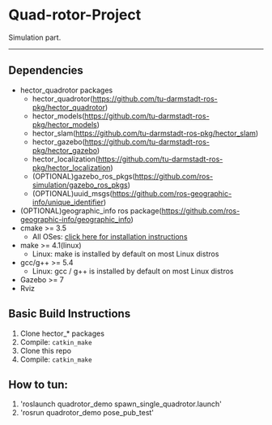 # Quad-rotor-Project

Simulation part.

---

## Dependencies

* hector_quadrotor packages
  * hector_quadrotor(https://github.com/tu-darmstadt-ros-pkg/hector_quadrotor)
  * hector_models(https://github.com/tu-darmstadt-ros-pkg/hector_models)
  * hector_slam(https://github.com/tu-darmstadt-ros-pkg/hector_slam)
  * hector_gazebo(https://github.com/tu-darmstadt-ros-pkg/hector_gazebo)
  * hector_localization(https://github.com/tu-darmstadt-ros-pkg/hector_localization)
  * (OPTIONAL)gazebo_ros_pkgs(https://github.com/ros-simulation/gazebo_ros_pkgs)
  * (OPTIONAL)uuid_msgs(https://github.com/ros-geographic-info/unique_identifier)
* (OPTIONAL)geographic_info ros package(https://github.com/ros-geographic-info/geographic_info)
* cmake >= 3.5
  * All OSes: [click here for installation instructions](https://cmake.org/install/)
* make >= 4.1(linux)
  * Linux: make is installed by default on most Linux distros
* gcc/g++ >= 5.4
  * Linux: gcc / g++ is installed by default on most Linux distros
* Gazebo >= 7
* Rviz

## Basic Build Instructions

1. Clone hector_* packages
2. Compile: `catkin_make`
3. Clone this repo
4. Compile: `catkin_make`

## How to tun:

1. 'roslaunch quadrotor_demo spawn_single_quadrotor.launch'
2. 'rosrun quadrotor_demo pose_pub_test'
